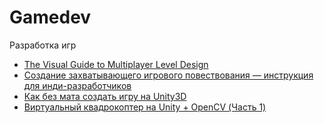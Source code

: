 # Gamedev
Разработка игр

 - [The Visual Guide to Multiplayer Level Design](http://www.gamasutra.com/blogs/BobbyRoss/20140720/221342/The_Visual_Guide_to_Multiplayer_Level_Design.php)
 - [Создание захватывающего игрового повествования — инструкция для инди-разработчиков](https://vc.ru/p/compelling-game-narrative)
 - [Как без мата создать игру на Unity3D](https://habrahabr.ru/post/268377/)
 - [Виртуальный квадрокоптер на Unity + OpenCV (Часть 1)](https://habrahabr.ru/post/267791/)
